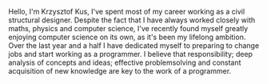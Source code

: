 Hello,
I'm Krzysztof Kus, 
I've spent most of my career working as a civil structural designer. Despite the fact that I have always worked closely with maths, physics and computer science, I've recently found myself greatly enjoying computer science on its own, as it's been my lifelong ambition.
Over the last year and a half I have dedicated myself to preparing to change jobs and start working as a programmer.
I believe that responsibility; deep analysis of concepts and ideas; effective problemsolving and constant acquisition of new knowledge are key to the work of a programmer.
